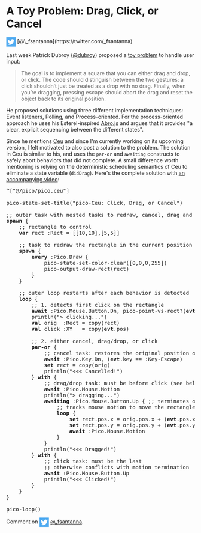 # A Toy Problem: Drag, Click, or Cancel

<img src="twitter.png" style="vertical-align:middle">
[@\_fsantanna](https://twitter.com/_fsantanna)

Last week Patrick Dubroy ([@dubroy][0]) proposed a [toy problem][1] to handle
user input:

> The goal is to implement a square that you can either drag and drop, or
> click. The code should distinguish between the two gestures: a click
> shouldn’t just be treated as a drop with no drag. Finally, when you’re
> dragging, pressing escape should abort the drag and reset the object back to
> its original position.

He proposed solutions using three different implementation techniques:
    Event listeners, Polling, and Process-oriented.
For the process-oriented approach he uses his Esterel-inspired [Abro.js][2] and
argues that it provides "a clear, explicit sequencing between the different
states".

Since he mentions [Ceu][3] and since I'm currently working on its upcoming
version, I felt motivated to also post a solution to the problem.
The solution in Ceu is similar to his, and uses the `par-or` and `awaiting`
constructs to safely abort behaviors that did not complete.
A small difference worth mentioning is relying on the deterministic scheduling
semantics of Ceu to eliminate a state variable (`didDrag`).
Here's the complete solution with [an accompanying video][4]:

<pre>
^["@/pico/pico.ceu"]

pico-state-set-title("pico-Ceu: Click, Drag, or Cancel")

;; outer task with nested tasks to redraw, cancel, drag and drop, and click
<b>spawn</b> {
    ;; rectangle to control
    <b>var</b> rect :Rect = [[10,10],[5,5]]

    ;; task to redraw the rectangle in the current position
    <b>spawn</b> {
        <b>every</b> :Pico.Draw {
            pico-state-set-color-clear([0,0,0,255])
            pico-output-draw-rect(rect)
        }
    }

    ;; outer loop restarts after each behavior is detected
    <b>loop</b> {
        ;; 1. detects first click on the rectangle
        <b>await</b> :Pico.Mouse.Button.Dn, pico-point-vs-rect?(<b>evt</b>.pos,rect)
        println("> clicking...")
        <b>val</b> orig  :Rect = copy(rect)
        <b>val</b> click :XY   = copy(<b>evt</b>.pos)

        ;; 2. either cancel, drag/drop, or click
        <b>par-or</b> {
            ;; cancel task: restores the original position on key ESC
            <b>await</b> :Pico.Key.Dn, (<b>evt</b>.key == :Key-Escape)
            <b>set</b> rect = copy(orig)
            println("<<< Cancelled!")
        } <b>with</b> {
            ;; drag/drop task: must be before click (see below)
            <b>await</b> :Pico.Mouse.Motion
            println("> dragging...")
            <b>awaiting</b> :Pico.Mouse.Button.Up { ;; terminates on mouse up
                ;; tracks mouse motion to move the rectangle
                <b>loop</b> {
                    <b>set</b> rect.pos.x = orig.pos.x + (<b>evt</b>.pos.x - click.x)
                    <b>set</b> rect.pos.y = orig.pos.y + (<b>evt</b>.pos.y - click.y)
                    <b>await</b> :Pico.Mouse.Motion
                }
            }
            println("<<< Dragged!")
        } <b>with</b> {
            ;; click task: must be the last
            ;; otherwise conflicts with motion termination
            <b>await</b> :Pico.Mouse.Button.Up
            println("<<< Clicked!")
        }
    }
}

pico-loop()
</pre>

Comment on <img src="twitter.png" style="vertical-align:middle">
[@\_fsantanna](https://twitter.com/_fsantanna/status/1495115884637134852).

[0]: https://twitter.com/dubroy
[1]: https://dubroy.com/blog/three-ways-of-handling-user-input/
[2]: https://github.com/pdubroy/abro
[3]: https://github.com/fsantanna/dceu
[4]: https://youtu.be/eC1d5MevRbg
